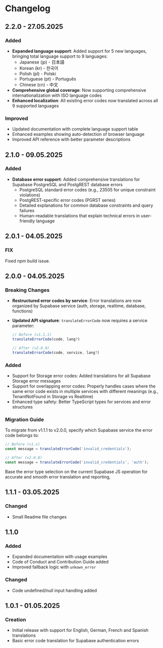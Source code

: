# Changelog

## 2.2.0 - 27.05.2025

### Added

- **Expanded language support**: Added support for 5 new languages, bringing total language support to 9 languages:
  - Japanese (jp) - 日本語
  - Korean (kr) - 한국어
  - Polish (pl) - Polski
  - Portuguese (pt) - Português
  - Chinese (cn) - 中文
- **Comprehensive global coverage**: Now supporting comprehensive internationalization with ISO language codes
- **Enhanced localization**: All existing error codes now translated across all 9 supported languages

### Improved

- Updated documentation with complete language support table
- Enhanced examples showing auto-detection of browser language
- Improved API reference with better parameter descriptions

## 2.1.0 - 09.05.2025

### Added

- **Database error support**: Added comprehensive translations for Supabase PostgreSQL and PostgREST database errors
  - PostgreSQL standard error codes (e.g., 23505 for unique constraint violations)
  - PostgREST-specific error codes (PGRST series)
  - Detailed explanations for common database constraints and query failures
  - Human-readable translations that explain technical errors in user-friendly language

## 2.0.1 - 04.05.2025

### FIX

Fixed npm build issue.

## 2.0.0 - 04.05.2025

### Breaking Changes

- **Restructured error codes by service**: Error translations are now organized by Supabase service (auth, storage, realtime, database, functions)
- **Updated API signature**: `translateErrorCode` now requires a service parameter:

  ```typescript
  // Before (v1.1.1)
  translateErrorCode(code, lang?)

  // After (v2.0.0)
  translateErrorCode(code, service, lang?)
  ```

### Added

- Support for Storage error codes: Added translations for all Supabase Storage error messages
- Support for overlapping error codes: Properly handles cases where the same error code exists in multiple services with different meanings (e.g., TenantNotFound in Storage vs Realtime)
- Enhanced type safety: Better TypeScript types for services and error structures

### Migration Guide

To migrate from v1.1.1 to v2.0.0, specify which Supabase service the error code belongs to:

```typescript
// Before (v1.x)
const message = translateErrorCode('invalid_credentials');

// After (v2.0.0)
const message = translateErrorCode('invalid_credentials', 'auth');
```

Base the error type selection on the current Supabase JS operation for accurate and smooth error translation and reporting,

## 1.1.1 - 03.05.2025

### Changed

- Small Readme file changes

## 1.1.0

### Added

- Expanded documentation with usage examples
- Code of Conduct and Contribution Guide added
- Improved fallback logic with `unkown_error`

### Changed

- Code undefined/null input handling added

## 1.0.1 - 01.05.2025

### Creation

- Initial release with support for English, German, French and Spanish translations
- Basic error code translation for Supabase authentication errors
